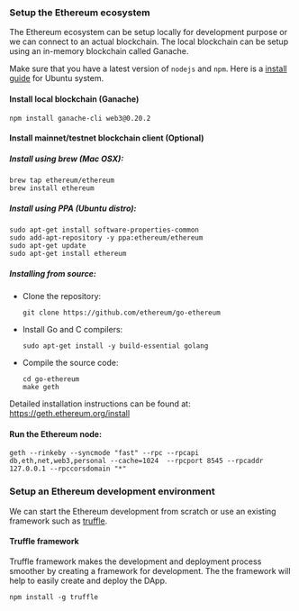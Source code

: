 ### Setup the Ethereum ecosystem

The Ethereum  ecosystem can be setup locally for development purpose or we can connect to an actual blockchain.
The local blockchain can be setup using an in-memory blockchain called Ganache.

Make sure that you have a latest version of `nodejs` and `npm`. Here is a [install guide](https://www.digitalocean.com/community/tutorials/how-to-install-node-js-on-ubuntu-16-04) for Ubuntu system.

#### Install local blockchain (Ganache)

`npm install ganache-cli web3@0.20.2`


#### Install mainnet/testnet blockchain client (Optional)

##### Install using brew (Mac OSX):
```
brew tap ethereum/ethereum
brew install ethereum
```

##### Install using PPA (Ubuntu distro):

```
sudo apt-get install software-properties-common
sudo add-apt-repository -y ppa:ethereum/ethereum
sudo apt-get update
sudo apt-get install ethereum
```

##### Installing from source: 

* Clone the repository: 

    ```
    git clone https://github.com/ethereum/go-ethereum 
    ```

* Install Go and C compilers: 

    ```
    sudo apt-get install -y build-essential golang 
    ```

* Compile the source code: 

    ```
    cd go-ethereum
    make geth
    ```
    
Detailed installation instructions can be found at: https://geth.ethereum.org/install 


#### Run the Ethereum node:

```
geth --rinkeby --syncmode "fast" --rpc --rpcapi db,eth,net,web3,personal --cache=1024  --rpcport 8545 --rpcaddr 127.0.0.1 --rpccorsdomain "*"
```

### Setup an Ethereum development environment

We can start the Ethereum development from scratch or use an existing framework such as [truffle](https://truffleframework.com).
 

#### Truffle framework

Truffle framework makes the development and deployment process smoother by creating a framework for development.
The the framework will help to easily create and deploy the DApp.

```
npm install -g truffle

```
  